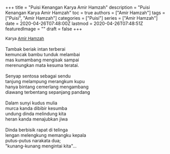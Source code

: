 +++
title = "Puisi Kenangan Karya Amir Hamzah"
description = "Puisi Kenangan Karya Amir Hamzah"
toc = true
authors = ["Amir Hamzah"]
tags = ["Puisi", "Amir Hamzah"]
categories = ["Puisi"]
series = ["Amir Hamzah"]
date = 2020-04-26T07:48:00Z
lastmod = 2020-04-26T07:48:51Z
featuredImage = ""
draft = false
+++

<div style="text-align: justify;">
<div style="font-size: small;">Karya <a href="/authors/amir-hamzah/" target="_blank">Amir Hamzah</a></div><br />
Tambak beriak intan terberai<br />
kemuncak bambu tunduk melambai<br />
mas kumambang mengisak sampai<br />
merenungkan mata kesuma teratai.<br />
<br />
Senyap sentosa sebagai sendu<br />
tanjung melampung merangkum kupu<br />
hanya bintang cemerlang mengambang<br />
diawang terbentang sepanjang pandang<br />
<br />
Dalam sunyi kudus mulia<br />
murca kanda dibibir kesumba<br />
undung dinda melindung kita<br />
heran kanda menajubkan jiwa<br />
<br />
Dinda berbisik rapat di telinga<br />
lengan melengkung memangku kepala<br />
putus-putus narakata dua;<br />
"kunang-kunang mengintai kita"...</div>
